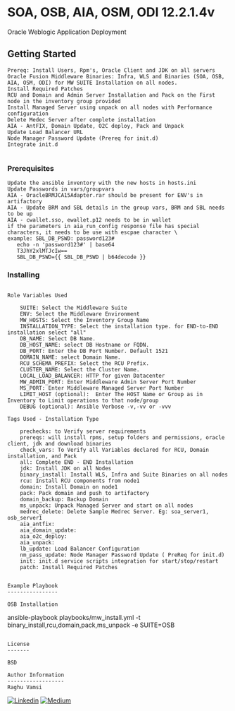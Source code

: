 # SOA, OSB, AIA, OSM, ODI 12.2.1.4v

Oracle Weblogic Application Deployment 

## Getting Started
```
Prereq: Install Users, Rpm's, Oracle Client and JDK on all servers
Oracle Fusion Middleware Binaries: Infra, WLS and Binaries (SOA, OSB, AIA, OSM, ODI) for MW SUITE Installation on all nodes.
Install Required Patches
RCU and Domain and Admin Server Installation and Pack on the First node in the inventory group provided
Install Managed Server using unpack on all nodes with Performance configuration
Delete Medec Server after complete installation
AIA - AntFIX, Domain Update, O2C deploy, Pack and Unpack
Update Load Balancer URL
Node Manager Password Update (Prereq for init.d)
Integrate init.d


```

### Prerequisites
```
Update the ansible inventory with the new hosts in hosts.ini
Update Passwords in vars/groupvars
AIA - OracleBRMJCA15Adapter.rar should be present for ENV's in artifactory
AIA - Update BRM and SBL details in the group vars, BRM and SBL needs to be up
AIA - cwallet.sso, ewallet.p12 needs to be in wallet
if the parameters in aia_run_config response file has special characters, it needs to be use with escpae character \
example: SBL_DB_PSWD: password123#
   echo -n 'password123#' | base64
   T3JhY2xlMTJcIw==
   SBL_DB_PSWD={{ SBL_DB_PSWD | b64decode }}
```
### Installing
```

Role Variables Used

    SUITE: Select the Middleware Suite
    ENV: Select the Middleware Environment
    MW_HOSTS: Select the Inventory Group Name
    INSTALLATION_TYPE: Select the installation type. for END-to-END installation select "all"	
    DB_NAME: Select DB Name. 
    DB_HOST_NAME: select DB Hostname or FQDN. 
    DB_PORT: Enter the DB Port Number. Default 1521
    DOMAIN_NAME: select Domain Name. 
    RCU_SCHEMA_PREFIX: Select the RCU Prefix. 
    CLUSTER_NAME: Select the Cluster Name. 	
    LOCAL_LOAD_BALANCER: HTTP for given Datacenter
    MW_ADMIN_PORT: Enter Middleware Admin Server Port Number	
    MS_PORT: Enter Middleware Managed Server Port Number	
    LIMIT_HOST (optional):  Enter The HOST Name or Group as in Inventory to Limit operations to that node/group	
    DEBUG (optional): Ansible Verbose -v,-vv or -vvv

Tags Used - Installation Type

    prechecks: to Verify server requirements
    prereqs: will install rpms, setup folders and permissions, oracle client, jdk and download binaries
    check_vars: To Verify all Variables declared for RCU, Domain installation, and Pack
    all: Complete END - END Installation
    jdk: Install JDK on all Nodes
    binary_install: Install WLS, Infra and Suite Binaries on all nodes
    rcu: Install RCU components from node1
    domain: Install Domain on node1
    pack: Pack domain and push to artifactory
    domain_backup: Backup Domain
    ms_unpack: Unpack Managed Server and start on all nodes
    medrec_delete: Delete Sample Medrec Server. Eg: soa_server1, osb_server1
    aia_antfix:
    aia_domain_update: 
    aia_o2c_deploy: 
    aia_unpack:
    lb_update: Load Balancer Configuration
    nm_pass_update: Node Manager Password Update ( PreReq for init.d)
    init: init.d service scripts integration for start/stop/restart
    patch: Install Required Patches


Example Playbook
----------------

OSB Installation
```
ansible-playbook playbooks/mw_install.yml -t binary_install,rcu,domain,pack,ms_unpack -e SUITE=OSB
```

License
-------

BSD

Author Information
------------------
Raghu Vamsi
```

[![Linkedin](https://img.shields.io/badge/-LinkedIn-blue?style=flat&logo=Linkedin&logoColor=white&link=https://www.linkedin.com/in/devops-rv/)](https://www.linkedin.com/in/devops-rv/)
[![Medium](https://img.shields.io/badge/-Medium-000000?style=flat&labelColor=000000&logo=Medium&link=https://medium.com/@DevOps-Rv)](https://medium.com/@DevOps-Rv)